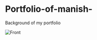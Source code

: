 # Portfolio-of-manish-

Background of my portfolio 

![Front](https://user-images.githubusercontent.com/44067717/205849028-d409a2b7-3b4d-46b8-af9c-07b3c95f3331.png)
